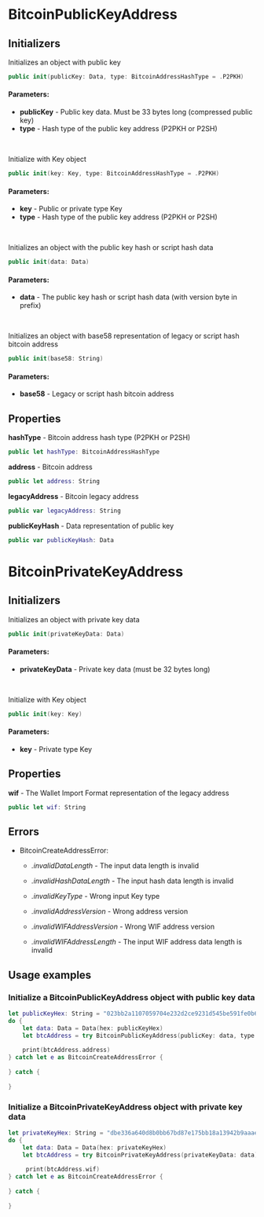 # BitcoinPublicKeyAddress 

## **Initializers**

Initializes an object with public key

```swift
public init(publicKey: Data, type: BitcoinAddressHashType = .P2PKH)
```

#### Parameters:
* **publicKey** - Public key data. Must be 33 bytes long (compressed public key)
* **type** - Hash type of the public key address (P2PKH or P2SH)

</br>

Initialize with Key object

```swift
public init(key: Key, type: BitcoinAddressHashType = .P2PKH)
```
#### Parameters:
* **key** - Public or private type Key
* **type** - Hash type of the public key address (P2PKH or P2SH)

</br>

Initializes an object with the public key hash or script hash data

```swift
public init(data: Data)
```

#### Parameters:
* **data** - The public key hash or script hash data (with version byte in prefix)

</br>

Initializes an object with base58 representation of legacy or script hash bitcoin address

```swift
public init(base58: String)
```

#### Parameters:
* **base58** - Legacy or script hash bitcoin address

## **Properties**

**hashType** - Bitcoin address hash type (P2PKH or P2SH)

```swift 
public let hashType: BitcoinAddressHashType
```

**address** - Bitcoin address

```swift
public let address: String
```

**legacyAddress** - Bitcoin legacy address

```swift
public var legacyAddress: String
```

**publicKeyHash** - Data representation of public key

```swift
public var publicKeyHash: Data
```


# BitcoinPrivateKeyAddress 

## **Initializers**

Initializes an object with private key data

```swift
public init(privateKeyData: Data)
```

#### Parameters:
* **privateKeyData** - Private key data (must be 32 bytes long)

</br>

Initialize with Key object

```swift
public init(key: Key)
```

#### Parameters:

* **key** - Private type Key

## **Properties**

**wif** - The Wallet Import Format representation of the legacy address

```swift
public let wif: String
```

## Errors
* BitcoinCreateAddressError:
    * *.invalidDataLength* -  The input data length is invalid

    * *.invalidHashDataLength* -  The input hash data length is invalid

    * *.invalidKeyType* -  Wrong input Key type

    * *.invalidAddressVersion* -  Wrong address version

    * *.invalidWIFAddressVersion* - Wrong WIF address version
    
    * *.invalidWIFAddressLength* - The input WIF address data length is invalid

## Usage examples

### Initialize a BitcoinPublicKeyAddress object with public key data

```swift
let publicKeyHex: String = "023bb2a1107059704e232d2ce9231d545be591fe0b66f0fddb66fd31f232192f39"
do {
    let data: Data = Data(hex: publicKeyHex)
    let btcAddress = try BitcoinPublicKeyAddress(publicKey: data, type: .P2PKH)
    
    print(btcAddress.address)
} catch let e as BitcoinCreateAddressError {
   
} catch {
   
}
```

### Initialize a BitcoinPrivateKeyAddress object with private key data

```swift
let privateKeyHex: String = "dbe336a640d8b0bb67bd87e175bb18a13942b9aaaeea28bdfa62c076df844c38"
do {
    let data: Data = Data(hex: privateKeyHex)
    let btcAddress = try BitcoinPrivateKeyAddress(privateKeyData: data)
    
     print(btcAddress.wif)
} catch let e as BitcoinCreateAddressError {
   
} catch {
   
}
```

